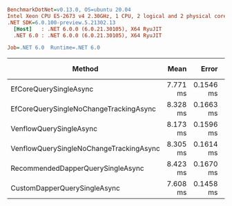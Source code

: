 ``` ini

BenchmarkDotNet=v0.13.0, OS=ubuntu 20.04
Intel Xeon CPU E5-2673 v4 2.30GHz, 1 CPU, 2 logical and 2 physical cores
.NET SDK=6.0.100-preview.5.21302.13
  [Host]   : .NET 6.0.0 (6.0.21.30105), X64 RyuJIT
  .NET 6.0 : .NET 6.0.0 (6.0.21.30105), X64 RyuJIT

Job=.NET 6.0  Runtime=.NET 6.0  

```
|                                  Method |     Mean |     Error |    StdDev | Ratio | RatioSD | Gen 0 | Gen 1 | Gen 2 | Allocated |
|---------------------------------------- |---------:|----------:|----------:|------:|--------:|------:|------:|------:|----------:|
|                  EfCoreQuerySingleAsync | 7.771 ms | 0.1546 ms | 0.2064 ms |  1.00 |    0.00 |     - |     - |     - |     13 KB |
|  EfCoreQuerySingleNoChangeTrackingAsync | 8.328 ms | 0.1663 ms | 0.1780 ms |  1.07 |    0.04 |     - |     - |     - |     18 KB |
|                 VenflowQuerySingleAsync | 8.173 ms | 0.1596 ms | 0.2018 ms |  1.05 |    0.04 |     - |     - |     - |      7 KB |
| VenflowQuerySingleNoChangeTrackingAsync | 8.305 ms | 0.1614 ms | 0.2560 ms |  1.07 |    0.04 |     - |     - |     - |      7 KB |
|       RecommendedDapperQuerySingleAsync | 8.423 ms | 0.1670 ms | 0.1856 ms |  1.08 |    0.04 |     - |     - |     - |      5 KB |
|            CustomDapperQuerySingleAsync | 7.608 ms | 0.1458 ms | 0.1996 ms |  0.98 |    0.02 |     - |     - |     - |      5 KB |
